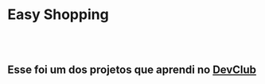 <h1>Easy Shopping</h1>
<br>
<br>
<h2>Esse foi um dos projetos que aprendi no <a href="https://rodolfomori.com.br/devclub">DevClub</a></h2
